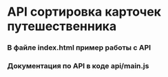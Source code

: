 # API сортировка карточек путешественника


### В файле index.html пример работы с API

### Документация по API в коде api/main.js



